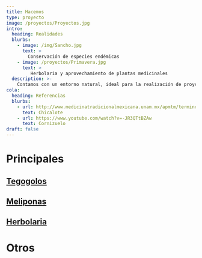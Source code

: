 ```yaml
---
title: Hacemos
type: proyecto
image: /proyectos/Proyectos.jpg
intro:
  heading: Realidades
  blurbs:
    - image: /img/Sancho.jpg
      text: >
        Conservación de especies endémicas
    - image: /proyectos/Primavera.jpg
      text: >
         Herbolaria y aprovechamiento de plantas medicinales 
  description: >-
    Contamos con un entorno natural, ideal para la realización de proyectos sustentables, ecológicos de rescate de la naturaleza y tradiciones de la región.
cola:
  heading: Referencias
  blurbs:
    - url: http://www.medicinatradicionalmexicana.unam.mx/apmtm/termino.php?l=3&t=argemone-mexicana
      text: Chicalote
    - url: https://www.youtube.com/watch?v=-JR3QTtBZAw
      text: Cornizuelo
draft: false
---
```


# Principales

## [Tegogolos](proyectos/tegogolos)

## [Meliponas](proyectos/meliponas)

## [Herbolaria](proyectos/herbolaria)

# Otros
